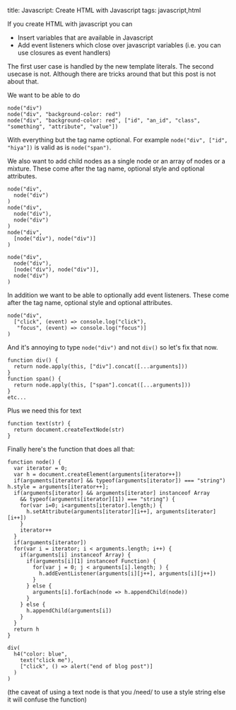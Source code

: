 title: Javascript: Create HTML with Javascript
tags: javascript,html

If you create HTML with javascript you can

* Insert variables that are available in Javascript
* Add event listeners which close over javascript variables (i.e. you can use closures as event handlers)

The first user case is handled by the new template literals. The second usecase is not. Although there are tricks around that but this post is not about that.

We want to be able to do 

```
node("div")
node("div", "background-color: red")
node("div", "background-color: red", ["id", "an_id", "class", "something", "attribute", "value"])
```

With everything but the tag name optional. For example `node("div", ["id", "hiya"])` is valid as is `node("span")`.

We also want to add child nodes as a single node or an array of nodes or a mixture. These come after the tag name, optional style and optional attributes.

```
node("div",
  node("div")
)
node("div",
  node("div"),
  node("div")
)
node("div",
  [node("div"), node("div")]
)

node("div",
  node("div"),
  [node("div"), node("div")],
  node("div")
)
```

In addition we want to be able to optionally add event listeners. These come after the tag name, optional style and optional attributes.

```
node("div", 
  ["click", (event) => console.log("click"),
   "focus", (event) => console.log("focus")]
)
```

And it's annoying to type `node("div")` and not `div()` so let's fix that now.

```
function div() { 
  return node.apply(this, ["div"].concat([...arguments]))
}
function span() { 
  return node.apply(this, ["span"].concat([...arguments]))
}
etc...
```

Plus we need this for text

```
function text(str) {
  return document.createTextNode(str)
}
```

Finally here's the function that does all that:

```
function node() {
  var iterator = 0;
  var h = document.createElement(arguments[iterator++])
  if(arguments[iterator] && typeof(arguments[iterator]) === "string") h.style = arguments[iterator++];
  if(arguments[iterator] && arguments[iterator] instanceof Array
    && typeof(arguments[iterator][1]) === "string") {
    for(var i=0; i<arguments[iterator].length;) {
      h.setAttribute(arguments[iterator][i++], arguments[iterator][i++])
    }
    iterator++
  }
  if(arguments[iterator])
  for(var i = iterator; i < arguments.length; i++) {
    if(arguments[i] instanceof Array) {
      if(arguments[i][1] instanceof Function) {
        for(var j = 0; j < arguments[i].length; ) {
          h.addEventListener(arguments[i][j++], arguments[i][j++])
        }
      } else {
        arguments[i].forEach(node => h.appendChild(node))
      }
    } else {
      h.appendChild(arguments[i])
    }
  }
  return h
}
```

```
div(
  h4("color: blue", 
    text("click me"),
    ["click", () => alert("end of blog post")]
  )
)
```

(the caveat of using a text node is that you /need/ to use a style string else it will confuse the function)
